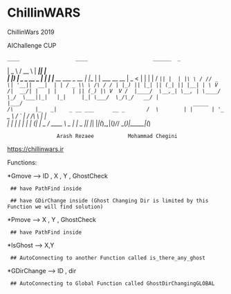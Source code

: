 # ChillinWARS

ChillinWars 2019

AIChallenge CUP


    ____                  ____                     ______  _                 
   |  _ \                / __ \                   |  ____|| |                
   | |_) | _   _   __ _ | |  | |__   __ ___  _ __ | |__   | |  ___ __      __
   |  _ < | | | | / _` || |  | |\ \ / // _ \| '__||  __|  | | / _ \\ \ /\ / /
   | |_) || |_| || (_| || |__| | \ V /|  __/| |   | |     | || (_) |\ V  V / 
   |____/  \__,_| \__, | \____/   \_/  \___||_|   |_|     |_| \___/  \_/\_/  
                   __/ |                                                     
                  |___/                                                      
                                                      _____    
                                            /\       |_   _|   
                  _ __ ___      __ _       /  \        | |     
                 | '_ ` _ \    / _` |     / /\ \       | |     
                 | | | | | | _| (_| | _  / ____ \  _  _| |_  _ 
                 |_| |_| |_|(_)\__,_|(_)/_/    \_\(_)|_____|(_)
                                                               
                    Arash Rezaee           Mohammad Chegini
        
https://chillinwars.ir


Functions:

  *Gmove --> ID , X , Y , GhostCheck
  
  
     ## have PathFind inside
     
     ## have GDirChange inside (Ghost Changing Dir is limited by this Function we will find solution)
     
    
  *Pmove --> X , Y , GhostCheck
  
  
     ## have PathFind inside
     
     
    
  *IsGhost --> X,Y
  
  
     ## AutoConnecting to another Function called is_there_any_ghost
     
     
  
  *GDirChange --> ID , dir
  
  
     ## AutoConnecting to Global Function called GhostDirChangingGLOBAL
  
 
